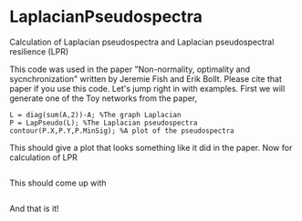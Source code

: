# LaplacianPseudospectra
Calculation of Laplacian pseudospectra and Laplacian pseudospectral resilience (LPR)

This code was used in the paper "Non-normality, optimality and sycnchronization" written by Jeremie Fish and Erik Bollt. Please cite that paper if you use this code.
Let's jump right in with examples. First we will generate one of the Toy networks from the paper,
```A = ToyNetwork(6,0); %6 node toy network with gamma = 0
L = diag(sum(A,2))-A; %The graph Laplacian
P = LapPseudo(L); %The Laplacian pseudospectra
contour(P.X,P.Y,P.MinSig); %A plot of the pseudospectra
```
This should give a plot that looks something like it did in the paper.
Now for calculation of LPR
```LPR = Compute_LPR(L)
```
This should come up with

```LPR = 0.9367
```
And that is it!
